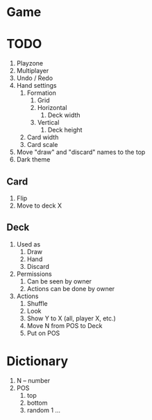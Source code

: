 # Game

# TODO

1. Playzone
1. Multiplayer
1. Undo / Redo
1. Hand settings
    1. Formation
        1. Grid
        1. Horizontal
            1. Deck width
        1. Vertical
            1. Deck height
    1. Card width
    1. Card scale
1. Move "draw" and "discard" names to the top
1. Dark theme

## Card

1. Flip
1. Move to deck X

## Deck

1. Used as
    1. Draw
    1. Hand
    1. Discard
1. Permissions
    1. Can be seen by owner
    1. Actions can be done by owner
1. Actions
    1. Shuffle
    1. Look
    1. Show Y to X (all, player X, etc.)
    1. Move N from POS to Deck
    1. Put on POS

# Dictionary

1. N – number
1. POS
    1. top
    1. bottom
    1. random
1 ...